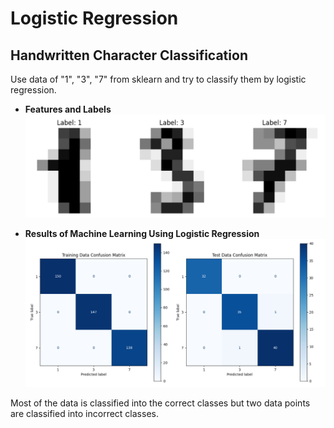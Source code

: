 # Logistic Regression

## Handwritten Character Classification

Use data of "1", "3", "7" from sklearn and try to classify them by logistic regression.

- **Features and Labels**
![handwritten](Image/handwritten.png)


- **Results of Machine Learning Using Logistic Regression**
![result](Image/handwritten_classification_ML_result.png)

Most of the data is classified into the correct classes but two data points are classified into incorrect classes.